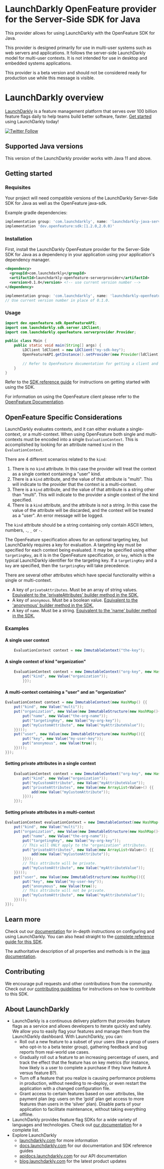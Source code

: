 # LaunchDarkly OpenFeature provider for the Server-Side SDK for Java

This provider allows for using LaunchDarkly with the OpenFeature SDK for Java.

This provider is designed primarily for use in multi-user systems such as web servers and applications. It follows the server-side LaunchDarkly model for multi-user contexts. It is not intended for use in desktop and embedded systems applications.

This provider is a beta version and should not be considered ready for production use while this message is visible.

# LaunchDarkly overview

[LaunchDarkly](https://www.launchdarkly.com) is a feature management platform that serves over 100 billion feature flags daily to help teams build better software, faster. [Get started](https://docs.launchdarkly.com/home/getting-started) using LaunchDarkly today!

[![Twitter Follow](https://img.shields.io/twitter/follow/launchdarkly.svg?style=social&label=Follow&maxAge=2592000)](https://twitter.com/intent/follow?screen_name=launchdarkly)

## Supported Java versions

This version of the LaunchDarkly provider works with Java 11 and above.

## Getting started

### Requisites

Your project will need compatible versions of the LaunchDarkly Server-Side SDK for Java as well as the OpenFeature java-sdk.

Example gradle dependencies:
```groovy
implementation group: 'com.launchdarkly', name: 'launchdarkly-java-server-sdk', version: '[6.0.0, 7.0.0)'
implementation 'dev.openfeature:sdk:[1.2.0,2.0.0)'
```

### Installation

First, install the LaunchDarkly OpenFeature provider for the Server-Side SDK for Java as a dependency in your application using your application's dependency manager.

```xml
<dependency>
  <groupId>com.launchdarkly</groupId>
  <artifactId>launchdarkly-openfeature-serverprovider</artifactId>
  <version>0.1.0</version> <!-- use current version number -->
</dependency>
```

```groovy
implementation group: 'com.launchdarkly', name: 'launchdarkly-openfeature-serverprovider', version: '0.1.0'
// Use current version number in place of 0.1.0.
```

### Usage

```java
import dev.openfeature.sdk.OpenFeatureAPI;
import com.launchdarkly.sdk.server.LDClient;
import com.launchdarkly.openfeature.serverprovider.Provider;

public class Main {
    public static void main(String[] args) {
        LDClient ldClient = new LDClient("my-sdk-key");
        OpenFeatureAPI.getInstance().setProvider(new Provider(ldClient));
        
        // Refer to OpenFeature documentation for getting a client and performing evaluations.
    }
}

```

Refer to the [SDK reference guide](https://docs.launchdarkly.com/sdk/server-side/java) for instructions on getting started with using the SDK.

For information on using the OpenFeature client please refer to the [OpenFeature Documentation](https://docs.openfeature.dev/docs/reference/concepts/evaluation-api/).

## OpenFeature Specific Considerations

LaunchDarkly evaluates contexts, and it can either evaluate a single-context, or a multi-context. When using OpenFeature both single and multi-contexts must be encoded into a single `EvaluationContext`. This is accomplished by looking for an attribute named `kind` in the `EvaluationContext`.

There are 4 different scenarios related to the `kind`:
1. There is no `kind` attribute. In this case the provider will treat the context as a single context containing a "user" kind.
2. There is a `kind` attribute, and the value of that attribute is "multi". This will indicate to the provider that the context is a multi-context.
3. There is a `kind` attribute, and the value of that attribute is a string other than "multi". This will indicate to the provider a single context of the kind specified.
4. There is a `kind` attribute, and the attribute is not a string. In this case the value of the attribute will be discarded, and the context will be treated as a "user". An error message will be logged.

The `kind` attribute should be a string containing only contain ASCII letters, numbers, `.`, `_` or `-`.

The OpenFeature specification allows for an optional targeting key, but LaunchDarkly requires a key for evaluation. A targeting key must be specified for each context being evaluated. It may be specified using either `targetingKey`, as it is in the OpenFeature specification, or `key`, which is the typical LaunchDarkly identifier for the targeting key. If a `targetingKey` and a `key` are specified, then the `targetingKey` will take precedence.

There are several other attributes which have special functionality within a single or multi-context.
- A key of `privateAttributes`. Must be an array of string values. [Equivalent to the 'privateAttributes' builder method in the SDK.](https://launchdarkly.github.io/java-server-sdk/com/launchdarkly/sdk/ContextBuilder.html#privateAttributes(java.lang.String...))
- A key of `anonymous`. Must be a boolean value.  [Equivalent to the 'anonymous' builder method in the SDK.](https://launchdarkly.github.io/java-server-sdk/com/launchdarkly/sdk/ContextBuilder.html#anonymous(boolean))
- A key of `name`. Must be a string. [Equivalent to the 'name' builder method in the SDK.](https://launchdarkly.github.io/java-server-sdk/com/launchdarkly/sdk/ContextBuilder.html#name(java.lang.String))

### Examples

#### A single user context

```java
    EvaluationContext context = new ImmutableContext("the-key");
```

#### A single context of kind "organization"

```java
    EvaluationContext context = new ImmutableContext("org-key", new HashMap(){{
        put("kind", new Value("organization"));
        }});
```

#### A multi-context containing a "user" and an "organization"

```java
EvaluationContext context = new ImmutableContext(new HashMap() {{
    put("kind", new Value("multi"));
    put("organization", new Value(new ImmutableStructure(new HashMap(){{
        put("name", new Value("the-org-name"));
        put("targetingKey", new Value("my-org-key"));
        put("myCustomAttribute", new Value("myAttributeValue"));
    }})));
    put("user", new Value(new ImmutableStructure(new HashMap(){{
        put("key", new Value("my-user-key"));
        put("anonymous", new Value(true));
    }})));
}});
```

#### Setting private attributes in a single context

```java
    EvaluationContext context = new ImmutableContext("org-key", new HashMap(){{
        put("kind", new Value("organization"));
        put("myCustomAttribute", new Value("myAttributeValue"));
        put("privateAttributes", new Value(new ArrayList<Value>() {{
            add(new Value("myCustomAttribute"));
        }}));
    }});
```

#### Setting private attributes in a multi-context

```java
EvaluationContext evaluationContext = new ImmutableContext(new HashMap() {{
    put("kind", new Value("multi"));
    put("organization", new Value(new ImmutableStructure(new HashMap(){{
        put("name", new Value("the-org-name"));
        put("targetingKey", new Value("my-org-key"));
        // This will ONLY apply to the "organization" attributes.
        put("privateAttributes", new Value(new ArrayList<Value>() {{
            add(new Value("myCustomAttribute"));
        }}));
        // This attribute will be private.
        put("myCustomAttribute", new Value("myAttributeValue"));
    }})));
    put("user", new Value(new ImmutableStructure(new HashMap(){{
        put("key", new Value("my-user-key"));
        put("anonymous", new Value(true));
        // This attribute will not be private.
        put("myCustomAttribute", new Value("myAttributeValue"));
    }})));
}});
```

## Learn more

Check out our [documentation](http://docs.launchdarkly.com) for in-depth instructions on configuring and using LaunchDarkly. You can also head straight to the [complete reference guide for this SDK](https://docs.launchdarkly.com/sdk/server-side/dotnet).

The authoritative description of all properties and methods is in the [java documentation](https://launchdarkly.github.io/java-server-sdk/).

## Contributing

We encourage pull requests and other contributions from the community. Check out our [contributing guidelines](CONTRIBUTING.md) for instructions on how to contribute to this SDK.

## About LaunchDarkly

* LaunchDarkly is a continuous delivery platform that provides feature flags as a service and allows developers to iterate quickly and safely. We allow you to easily flag your features and manage them from the LaunchDarkly dashboard.  With LaunchDarkly, you can:
    * Roll out a new feature to a subset of your users (like a group of users who opt-in to a beta tester group), gathering feedback and bug reports from real-world use cases.
    * Gradually roll out a feature to an increasing percentage of users, and track the effect that the feature has on key metrics (for instance, how likely is a user to complete a purchase if they have feature A versus feature B?).
    * Turn off a feature that you realize is causing performance problems in production, without needing to re-deploy, or even restart the application with a changed configuration file.
    * Grant access to certain features based on user attributes, like payment plan (eg: users on the ‘gold’ plan get access to more features than users in the ‘silver’ plan). Disable parts of your application to facilitate maintenance, without taking everything offline.
* LaunchDarkly provides feature flag SDKs for a wide variety of languages and technologies. Check out [our documentation](https://docs.launchdarkly.com/sdk) for a complete list.
* Explore LaunchDarkly
    * [launchdarkly.com](https://www.launchdarkly.com/ "LaunchDarkly Main Website") for more information
    * [docs.launchdarkly.com](https://docs.launchdarkly.com/  "LaunchDarkly Documentation") for our documentation and SDK reference guides
    * [apidocs.launchdarkly.com](https://apidocs.launchdarkly.com/  "LaunchDarkly API Documentation") for our API documentation
    * [blog.launchdarkly.com](https://blog.launchdarkly.com/  "LaunchDarkly Blog Documentation") for the latest product updates
